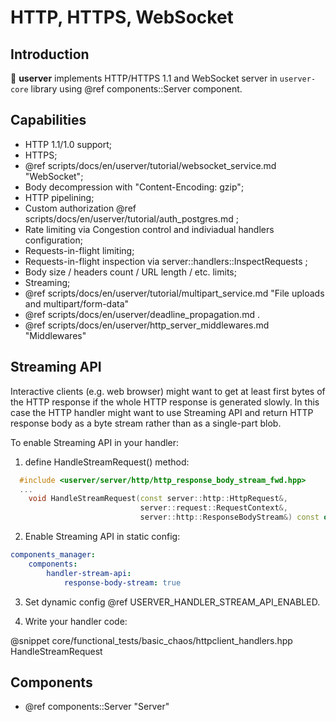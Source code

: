# HTTP, HTTPS, WebSocket

## Introduction

🐙 **userver** implements HTTP/HTTPS 1.1 and WebSocket server in `userver-core` library using @ref components::Server component.

## Capabilities

* HTTP 1.1/1.0 support;
* HTTPS;
* @ref scripts/docs/en/userver/tutorial/websocket_service.md "WebSocket";
* Body decompression with "Content-Encoding: gzip";
* HTTP pipelining;
* Custom authorization @ref scripts/docs/en/userver/tutorial/auth_postgres.md ;
* Rate limiting via Congestion control and indiviadual handlers configuration;
* Requests-in-flight limiting;
* Requests-in-flight inspection via server::handlers::InspectRequests ;
* Body size / headers count / URL length / etc. limits;
* Streaming;
* @ref scripts/docs/en/userver/tutorial/multipart_service.md "File uploads and multipart/form-data"
* @ref scripts/docs/en/userver/deadline_propagation.md .
* @ref scripts/docs/en/userver/http_server_middlewares.md "Middlewares"

## Streaming API

Interactive clients (e.g. web browser) might want to get at least first bytes of the HTTP response if the whole HTTP response is generated slowly. In this case the HTTP handler might want to use Streaming API and return HTTP response body as a byte stream rather than as a single-part blob.

To enable Streaming API in your handler:

1) define HandleStreamRequest() method:
```cpp
  #include <userver/server/http/http_response_body_stream_fwd.hpp>
  ...
    void HandleStreamRequest(const server::http::HttpRequest&,
                             server::request::RequestContext&,
                             server::http::ResponseBodyStream&) const override;
```

2) Enable Streaming API in static config:
```yaml
components_manager:
    components:
        handler-stream-api:
            response-body-stream: true
```

3) Set dynamic config @ref USERVER_HANDLER_STREAM_API_ENABLED.

4) Write your handler code:

@snippet core/functional_tests/basic_chaos/httpclient_handlers.hpp HandleStreamRequest

## Components

* @ref components::Server "Server"
